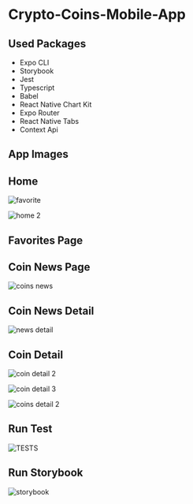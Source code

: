 # Crypto-Coins-Mobile-App

## Used Packages

- Expo CLI
- Storybook
- Jest
- Typescript
- Babel
- React Native Chart Kit
- Expo Router
- React Native Tabs
- Context Api

## App Images

## Home

![favorite](https://github.com/ademalkan/Crypto-Coins-Mobile-App/assets/43451577/85a6a2a5-430a-4a2a-8e44-49f3e5ad266d)


![home 2](https://github.com/ademalkan/Crypto-Coins-Mobile-App/assets/43451577/b094b310-9ff2-4e23-b38d-1f78eb614629)


## Favorites Page




## Coin News Page

![coins news](https://github.com/ademalkan/Crypto-Coins-Mobile-App/assets/43451577/227847fb-a951-4028-9d6d-32df1bbcb23a)


## Coin News Detail

![news detail](https://github.com/ademalkan/Crypto-Coins-Mobile-App/assets/43451577/b16bd8cc-9e89-4fa6-9fbd-e2225b72eaea)


## Coin Detail


![coin detail 2](https://github.com/ademalkan/Crypto-Coins-Mobile-App/assets/43451577/189024dc-04d2-47a7-bcd8-8fd2b3ed29b8)

![coin detail 3](https://github.com/ademalkan/Crypto-Coins-Mobile-App/assets/43451577/611519d6-222a-4ed9-8d93-5825e7cea3b8)

![coins detail 2](https://github.com/ademalkan/Crypto-Coins-Mobile-App/assets/43451577/a7f290e5-65f3-4836-b6f3-0a96871b763b)


## Run Test

![TESTS](https://github.com/ademalkan/Crypto-Coins-Mobile-App/assets/43451577/10b7bcc0-c063-4a81-98d4-9e505145b6b0)


## Run Storybook

![storybook](https://github.com/ademalkan/Crypto-Coins-Mobile-App/assets/43451577/3888baba-f6d1-4d93-8227-d0abd83156fb)
